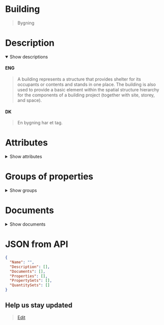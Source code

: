 # Building

> Bygning

# Description

<details open markdown=1><summary markdown="span">Show descriptions</summary>

#### ENG

> A building represents a structure that provides shelter for its occupants or contents and stands in one place. The building is also used to provide a basic element within the spatial structure hierarchy for the components of a building project (together with site, storey, and space).

#### DK

> En bygning har et tag.

</details>

# Attributes

<details markdown=1><summary markdown="span">Show attributes</summary>

| Name                                                                                      |
| ----------------------------------------------------------------------------------------- |
| [Id](../../Properties/Administratively/Id.md)                                             |
| [GlobalId](../../Properties/Administratively/GlobalId.md)                                 |
| [ParentContext](../../Properties/Administratively/ParentContext.md)                       |
| [ParentProject](../../Properties/Administratively/ParentProject.md)                       |
| [Version](../../Properties/Administratively/Version.md)                                   |
| [Name](../../Properties/Administratively/Name.md)                                         |
| [Type](../../Properties/Administratively/Type.md)                                         |
| [Description](../../Properties/Administratively/Description.md)                           |
| [IsDecomposedBy](../../Properties/Administratively/IsDecomposedBy.md)                     |
| [LongName](../../Properties/Administratively/LongName.md)                                 |
| [ObjectType](../../Properties/Administratively/ObjectType.md)                             |
| [Representation](../../Properties/Administratively/Representation.md)                     |
| [CompositionType](../../Properties/Administratively/CompositionType.md)                   |
| [ContainsElements](../../Properties/Administratively/ContainsElements.md)                 |
| [Decomposes](../../Properties/Administratively/Decomposes.md)                             |
| [ChangeAction](../../Properties/Administratively/ChangeAction.md)                         |
| [CreationDate](../../Properties/Administratively/CreationDate.md)                         |
| [LastModifiedDate](../../Properties/Administratively/LastModifiedDate.md)                 |
| [LastModifyingApplication](../../Properties/Administratively/LastModifyingApplication.md) |
| [LastModifyingUser](../../Properties/Administratively/LastModifyingUser.md)               |
| [OwningApplication](../../Properties/Administratively/OwningApplication.md)               |
| [OwningUser](../../Properties/Administratively/OwningUser.md)                             |
| [State](../../Properties/Administratively/State.md)                                       |
| [IsActive](../../Properties/Administratively/IsActive.md)                                 |
| [Lat](../../Properties/Administratively/Lat.md)                                           |
| [Lng](../../Properties/Administratively/Lng.md)                                           |
| [Polygon](../../Properties/Administratively/Polygon.md)                                   |

</details>

# Groups of properties

<details markdown=1><summary markdown="span">Show groups</summary>

| ENG                    | DK     | Type |
| ---------------------- | ------ | ---- |
| BuildingCommon         | Udfyld | Pset |
| BuildingBaseQuantities | Udfyld | Qtos |

</details>

# Documents

<details markdown=1><summary markdown="span">Show documents</summary>

| ENG     | DK          | Type |
| ------- | ----------- | ---- |
| Missing | Energimærke | Pdf  |

</details>

# JSON from API

```json
{
  "Name": "",
  "Description": [],
  "Documents": [],
  "Properties": [],
  "PropertySets": [],
  "QuantitySets": []
}
```

## Help us stay updated

> [Edit](https://github.com/FMDatahub/DataDictionary/blob/main/Classes/Spatial/Building.md)
